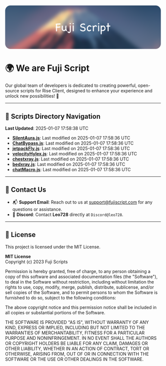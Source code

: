 ![Banner](.github/b.webp)

# 🌍 **We are Fuji Script**

Our global team of developers is dedicated to creating powerful, open-source scripts for Rise Client, designed to enhance your experience and unlock new possibilities! 🌟

---
<!-- SCRIPTS_NAVIGATION_START -->
## 📂 **Scripts Directory Navigation**

**Last Updated**: 2025-01-07 17:58:38 UTC

- **[SilentAura.js](scripts/SilentAura.js)**: Last modified on 2025-01-07 17:58:36 UTC
- **[ChatBypass.js](scripts/ChatBypass.js)**: Last modified on 2025-01-07 17:58:36 UTC
- **[jetpackFly.js](scripts/jetpackFly.js)**: Last modified on 2025-01-07 17:58:36 UTC
- **[velocityHylex.js](scripts/velocityHylex.js)**: Last modified on 2025-01-07 17:58:36 UTC
- **[chestxray.js](scripts/chestxray.js)**: Last modified on 2025-01-07 17:58:36 UTC
- **[bedxray.js](scripts/bedxray.js)**: Last modified on 2025-01-07 17:58:36 UTC
- **[chatMacro.js](scripts/chatMacro.js)**: Last modified on 2025-01-07 17:58:36 UTC

<!-- SCRIPTS_NAVIGATION_END -->

---

## 💬 **Contact Us**  
- 📬 **Support Email**: Reach out to us at [support@fujiscript.com](mailto:support@fujiscript.com) for any questions or assistance.  
- 💬 **Discord**: Contact **Leo728** directly at `Discord@leo728`.

---

## 📜 **License**

This project is licensed under the MIT License.  

**MIT License**  
Copyright (c) 2023 Fuji Scripts  

Permission is hereby granted, free of charge, to any person obtaining a copy of this software and associated documentation files (the "Software"), to deal in the Software without restriction, including without limitation the rights to use, copy, modify, merge, publish, distribute, sublicense, and/or sell copies of the Software, and to permit persons to whom the Software is furnished to do so, subject to the following conditions:  

The above copyright notice and this permission notice shall be included in all copies or substantial portions of the Software.  

THE SOFTWARE IS PROVIDED "AS IS", WITHOUT WARRANTY OF ANY KIND, EXPRESS OR IMPLIED, INCLUDING BUT NOT LIMITED TO THE WARRANTIES OF MERCHANTABILITY, FITNESS FOR A PARTICULAR PURPOSE AND NONINFRINGEMENT. IN NO EVENT SHALL THE AUTHORS OR COPYRIGHT HOLDERS BE LIABLE FOR ANY CLAIM, DAMAGES OR OTHER LIABILITY, WHETHER IN AN ACTION OF CONTRACT, TORT OR OTHERWISE, ARISING FROM, OUT OF OR IN CONNECTION WITH THE SOFTWARE OR THE USE OR OTHER DEALINGS IN THE SOFTWARE.  
